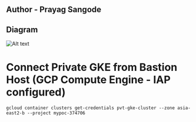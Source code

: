 ## Author - Prayag Sangode

## Diagram

<img src="[https://github.com/prayag-sangode/private-gke/blob/main/private-gke.jpg]" alt="Alt text" title="Private GKE">

# Connect Private GKE from Bastion Host (GCP Compute Engine - IAP configured) 
```
gcloud container clusters get-credentials pvt-gke-cluster --zone asia-east2-b --project mypoc-374706
```
